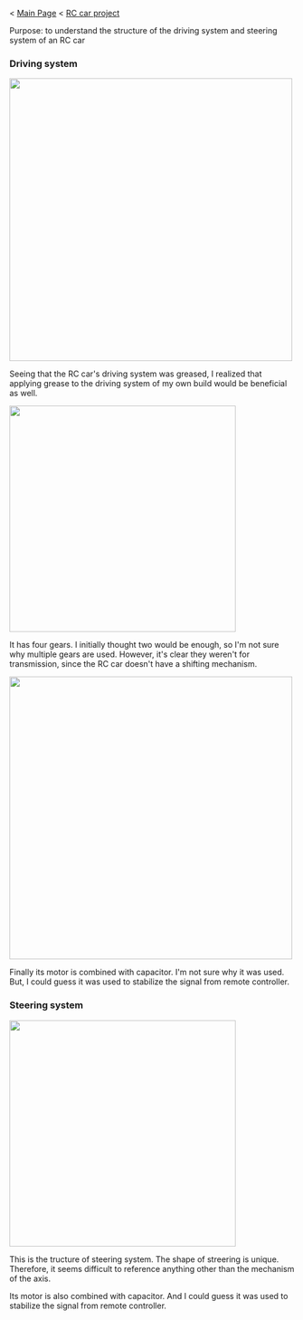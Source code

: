 < [Main Page](https://enginebeast.github.io/) < [RC car project](https://enginebeast.github.io/RCcar)

Purpose: to understand the structure of the driving system and steering system of an RC car  

### Driving system
<img src ="https://raw.githubusercontent.com/enginebeast/RCcar1/main/uploads/greased.png" width="500">  

Seeing that the RC car's driving system was greased, I realized that applying grease to the driving system of my own build would be beneficial as well.

<img src ="https://raw.githubusercontent.com/enginebeast/RCcar1/main/uploads/gears.png" width ="400">

It has four gears. I initially thought two would be enough, so I'm not sure why multiple gears are used. However, it's clear they weren't for transmission, since the RC car doesn't have a shifting mechanism.

<img src ="https://raw.githubusercontent.com/enginebeast/RCcar1/main/uploads/capacitor.png" width ="500">

Finally its motor is combined with capacitor. I'm not sure why it was used. But, I could guess it was used to stabilize the signal from remote controller.

### Steering system
<img src ="https://raw.githubusercontent.com/enginebeast/RCcar1/main/uploads/steering.png" width ="400">

This is the tructure of steering system. The shape of streering is unique. Therefore, it seems difficult to reference anything other than the mechanism of the axis.  

Its motor is also combined with capacitor. And I could guess it was used to stabilize the signal from remote controller.
